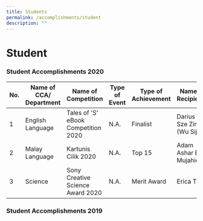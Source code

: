 ```yaml
---
title: Students
permalink: /accomplishments/student
description: ""
---
```

# **Student**

### Student Accomplishments 2020

| No. 	| Name of CCA/ Department 	| Name of Competition 	| Type of Event 	| Type of Achievement 	| Name of Recipients 	| Class 	|
|---	|---	|---	|---	|---	|---	|---	|
| 1 	| English Language 	| Tales of 'S' eBook Competition 2020 	| N.A. 	| Finalist 	| Darius Voo Sze Zing<br>(Wu Sijin) 	| 5IT 	|
| 2 	| Malay Language 	| Kartunis Cilik 2020 	| N.A. 	| Top 15 	| Adam Ashar Bin Mujahid 	| 4RS 	|
| 3 	| Science 	| Sony Creative Science Award 2020 	| N.A. 	| Merit Award 	| Erica The 	| 5IT 	|



### Student Accomplishments 2019